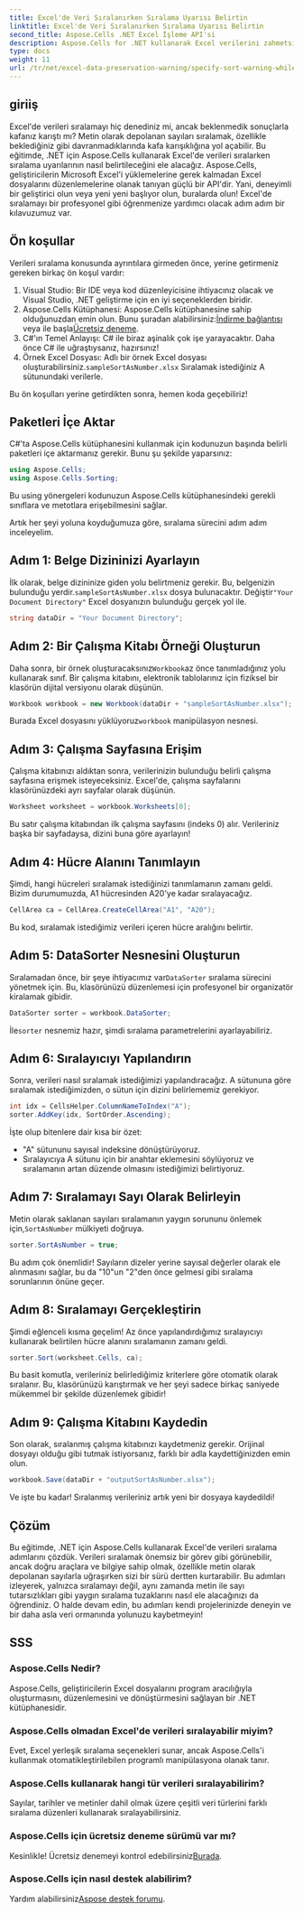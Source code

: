 ```yaml
---
title: Excel'de Veri Sıralanırken Sıralama Uyarısı Belirtin
linktitle: Excel'de Veri Sıralanırken Sıralama Uyarısı Belirtin
second_title: Aspose.Cells .NET Excel İşleme API'si
description: Aspose.Cells for .NET kullanarak Excel verilerini zahmetsizce sıralayın. Bu kapsamlı eğitimde Excel verilerini etkili bir şekilde yönetmek için adım adım stratejileri öğrenin.
type: docs
weight: 11
url: /tr/net/excel-data-preservation-warning/specify-sort-warning-while-sorting-data-in-excel/
---
```

## giriiş

Excel'de verileri sıralamayı hiç denediniz mi, ancak beklenmedik sonuçlarla kafanız karıştı mı? Metin olarak depolanan sayıları sıralamak, özellikle beklediğiniz gibi davranmadıklarında kafa karışıklığına yol açabilir. Bu eğitimde, .NET için Aspose.Cells kullanarak Excel'de verileri sıralarken sıralama uyarılarının nasıl belirtileceğini ele alacağız. Aspose.Cells, geliştiricilerin Microsoft Excel'i yüklemelerine gerek kalmadan Excel dosyalarını düzenlemelerine olanak tanıyan güçlü bir API'dir. Yani, deneyimli bir geliştirici olun veya yeni yeni başlıyor olun, buralarda olun! Excel'de sıralamayı bir profesyonel gibi öğrenmenize yardımcı olacak adım adım bir kılavuzumuz var.

## Ön koşullar

Verileri sıralama konusunda ayrıntılara girmeden önce, yerine getirmeniz gereken birkaç ön koşul vardır:

1. Visual Studio: Bir IDE veya kod düzenleyicisine ihtiyacınız olacak ve Visual Studio, .NET geliştirme için en iyi seçeneklerden biridir.
2.  Aspose.Cells Kütüphanesi: Aspose.Cells kütüphanesine sahip olduğunuzdan emin olun. Bunu şuradan alabilirsiniz:[İndirme bağlantısı](https://releases.aspose.com/cells/net/) veya ile başla[Ücretsiz deneme](https://releases.aspose.com/).
3. C#'ın Temel Anlayışı: C# ile biraz aşinalık çok işe yarayacaktır. Daha önce C# ile uğraştıysanız, hazırsınız!
4.  Örnek Excel Dosyası: Adlı bir örnek Excel dosyası oluşturabilirsiniz.`sampleSortAsNumber.xlsx` Sıralamak istediğiniz A sütunundaki verilerle.

Bu ön koşulları yerine getirdikten sonra, hemen koda geçebiliriz!

## Paketleri İçe Aktar

C#'ta Aspose.Cells kütüphanesini kullanmak için kodunuzun başında belirli paketleri içe aktarmanız gerekir. Bunu şu şekilde yaparsınız:

```csharp
using Aspose.Cells;
using Aspose.Cells.Sorting;
```
Bu using yönergeleri kodunuzun Aspose.Cells kütüphanesindeki gerekli sınıflara ve metotlara erişebilmesini sağlar.

Artık her şeyi yoluna koyduğumuza göre, sıralama sürecini adım adım inceleyelim.

## Adım 1: Belge Dizininizi Ayarlayın

 İlk olarak, belge dizininize giden yolu belirtmeniz gerekir. Bu, belgenizin bulunduğu yerdir.`sampleSortAsNumber.xlsx` dosya bulunacaktır. Değiştir`"Your Document Directory"` Excel dosyanızın bulunduğu gerçek yol ile.

```csharp
string dataDir = "Your Document Directory";
```

## Adım 2: Bir Çalışma Kitabı Örneği Oluşturun

 Daha sonra, bir örnek oluşturacaksınız`Workbook`az önce tanımladığınız yolu kullanarak sınıf. Bir çalışma kitabını, elektronik tablolarınız için fiziksel bir klasörün dijital versiyonu olarak düşünün.

```csharp
Workbook workbook = new Workbook(dataDir + "sampleSortAsNumber.xlsx");
```

 Burada Excel dosyasını yüklüyoruz`workbook` manipülasyon nesnesi.

## Adım 3: Çalışma Sayfasına Erişim

Çalışma kitabınızı aldıktan sonra, verilerinizin bulunduğu belirli çalışma sayfasına erişmek isteyeceksiniz. Excel'de, çalışma sayfalarını klasörünüzdeki ayrı sayfalar olarak düşünün.

```csharp
Worksheet worksheet = workbook.Worksheets[0];
```

Bu satır çalışma kitabından ilk çalışma sayfasını (indeks 0) alır. Verileriniz başka bir sayfadaysa, dizini buna göre ayarlayın!

## Adım 4: Hücre Alanını Tanımlayın

Şimdi, hangi hücreleri sıralamak istediğinizi tanımlamanın zamanı geldi. Bizim durumumuzda, A1 hücresinden A20'ye kadar sıralayacağız. 

```csharp
CellArea ca = CellArea.CreateCellArea("A1", "A20");
```

Bu kod, sıralamak istediğimiz verileri içeren hücre aralığını belirtir. 

## Adım 5: DataSorter Nesnesini Oluşturun

 Sıralamadan önce, bir şeye ihtiyacımız var`DataSorter` sıralama sürecini yönetmek için. Bu, klasörünüzü düzenlemesi için profesyonel bir organizatör kiralamak gibidir.

```csharp
DataSorter sorter = workbook.DataSorter;
```

 İle`sorter` nesnemiz hazır, şimdi sıralama parametrelerini ayarlayabiliriz.

## Adım 6: Sıralayıcıyı Yapılandırın

Sonra, verileri nasıl sıralamak istediğimizi yapılandıracağız. A sütununa göre sıralamak istediğimizden, o sütun için dizini belirlememiz gerekiyor.

```csharp
int idx = CellsHelper.ColumnNameToIndex("A");
sorter.AddKey(idx, SortOrder.Ascending);
```

İşte olup bitenlere dair kısa bir özet:
- "A" sütununu sayısal indeksine dönüştürüyoruz.
- Sıralayıcıya A sütunu için bir anahtar eklemesini söylüyoruz ve sıralamanın artan düzende olmasını istediğimizi belirtiyoruz.

## Adım 7: Sıralamayı Sayı Olarak Belirleyin

 Metin olarak saklanan sayıları sıralamanın yaygın sorununu önlemek için,`SortAsNumber` mülkiyeti doğruya.

```csharp
sorter.SortAsNumber = true;
```

Bu adım çok önemlidir! Sayıların dizeler yerine sayısal değerler olarak ele alınmasını sağlar, bu da "10"un "2"den önce gelmesi gibi sıralama sorunlarının önüne geçer.

## Adım 8: Sıralamayı Gerçekleştirin

Şimdi eğlenceli kısma geçelim! Az önce yapılandırdığımız sıralayıcıyı kullanarak belirtilen hücre alanını sıralamanın zamanı geldi.

```csharp
sorter.Sort(worksheet.Cells, ca);
```

Bu basit komutla, verileriniz belirlediğimiz kriterlere göre otomatik olarak sıralanır. Bu, klasörünüzü karıştırmak ve her şeyi sadece birkaç saniyede mükemmel bir şekilde düzenlemek gibidir!

## Adım 9: Çalışma Kitabını Kaydedin

Son olarak, sıralanmış çalışma kitabınızı kaydetmeniz gerekir. Orijinal dosyayı olduğu gibi tutmak istiyorsanız, farklı bir adla kaydettiğinizden emin olun.

```csharp
workbook.Save(dataDir + "outputSortAsNumber.xlsx");
```

Ve işte bu kadar! Sıralanmış verileriniz artık yeni bir dosyaya kaydedildi!

## Çözüm

Bu eğitimde, .NET için Aspose.Cells kullanarak Excel'de verileri sıralama adımlarını çözdük. Verileri sıralamak önemsiz bir görev gibi görünebilir, ancak doğru araçlara ve bilgiye sahip olmak, özellikle metin olarak depolanan sayılarla uğraşırken sizi bir sürü dertten kurtarabilir. Bu adımları izleyerek, yalnızca sıralamayı değil, aynı zamanda metin ile sayı tutarsızlıkları gibi yaygın sıralama tuzaklarını nasıl ele alacağınızı da öğrendiniz. O halde devam edin, bu adımları kendi projelerinizde deneyin ve bir daha asla veri ormanında yolunuzu kaybetmeyin!

## SSS

### Aspose.Cells Nedir?  
Aspose.Cells, geliştiricilerin Excel dosyalarını program aracılığıyla oluşturmasını, düzenlemesini ve dönüştürmesini sağlayan bir .NET kütüphanesidir.

### Aspose.Cells olmadan Excel'de verileri sıralayabilir miyim?  
Evet, Excel yerleşik sıralama seçenekleri sunar, ancak Aspose.Cells'i kullanmak otomatikleştirilebilen programlı manipülasyona olanak tanır.

### Aspose.Cells kullanarak hangi tür verileri sıralayabilirim?  
Sayılar, tarihler ve metinler dahil olmak üzere çeşitli veri türlerini farklı sıralama düzenleri kullanarak sıralayabilirsiniz.

### Aspose.Cells için ücretsiz deneme sürümü var mı?  
 Kesinlikle! Ücretsiz denemeyi kontrol edebilirsiniz[Burada](https://releases.aspose.com/).

### Aspose.Cells için nasıl destek alabilirim?  
 Yardım alabilirsiniz[Aspose destek forumu](https://forum.aspose.com/c/cells/9).